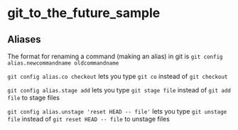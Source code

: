 git_to_the_future_sample
========================

Aliases
-------

The format for renaming a command (making an alias) in git is `git config alias.newcommandname oldcommandname`

`git config alias.co checkout` lets you type `git co` instead of `git checkout`

`git config alias.stage add` lets you type `git stage file` instead of `git add file` to stage files

`git config alias.unstage 'reset HEAD -- file'` lets you type `git unstage file` instead of `git reset HEAD -- file` to unstage files
